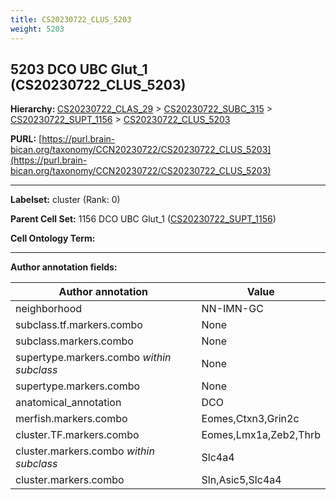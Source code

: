 ```yaml
---
title: CS20230722_CLUS_5203
weight: 5203
---
```

## 5203 DCO UBC Glut_1 (CS20230722_CLUS_5203)
<b>Hierarchy: </b>
[CS20230722_CLAS_29](../CS20230722_CLAS_29) >
[CS20230722_SUBC_315](../CS20230722_SUBC_315) >
[CS20230722_SUPT_1156](../CS20230722_SUPT_1156) >
[CS20230722_CLUS_5203](../CS20230722_CLUS_5203)

**PURL:** [https://purl.brain-bican.org/taxonomy/CCN20230722/CS20230722_CLUS_5203](https://purl.brain-bican.org/taxonomy/CCN20230722/CS20230722_CLUS_5203)

---


**Labelset:** cluster (Rank: 0)

**Parent Cell Set:** 1156 DCO UBC Glut_1 ([CS20230722_SUPT_1156](../CS20230722_SUPT_1156))



**Cell Ontology Term:** 

[MARKER GENES.]: #


---

[TRANSFERRED ANNOTATIONS.]: #


[AUTHOR ANNOTATION FIELDS.]: #


**Author annotation fields:**

| Author annotation | Value |
|-------------------|-------|
|neighborhood|NN-IMN-GC|
|subclass.tf.markers.combo|None|
|subclass.markers.combo|None|
|supertype.markers.combo _within subclass_|None|
|supertype.markers.combo|None|
|anatomical_annotation|DCO|
|merfish.markers.combo|Eomes,Ctxn3,Grin2c|
|cluster.TF.markers.combo|Eomes,Lmx1a,Zeb2,Thrb|
|cluster.markers.combo _within subclass_|Slc4a4|
|cluster.markers.combo|Sln,Asic5,Slc4a4|

